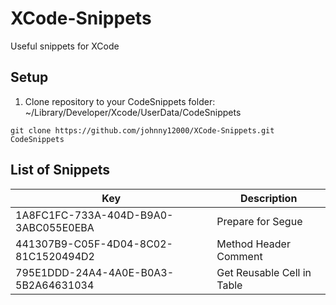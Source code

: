 # XCode-Snippets
Useful snippets for XCode

## Setup

1. Clone repository to your CodeSnippets folder: ~/Library/Developer/Xcode/UserData/CodeSnippets

```console
git clone https://github.com/johnny12000/XCode-Snippets.git CodeSnippets
```

## List of Snippets

| Key | Description |
|-----|------|
| 1A8FC1FC-733A-404D-B9A0-3ABC055E0EBA |  Prepare for Segue |
| 441307B9-C05F-4D04-8C02-81C1520494D2 | Method Header Comment |
| 795E1DDD-24A4-4A0E-B0A3-5B2A64631034 | Get Reusable Cell in Table |
